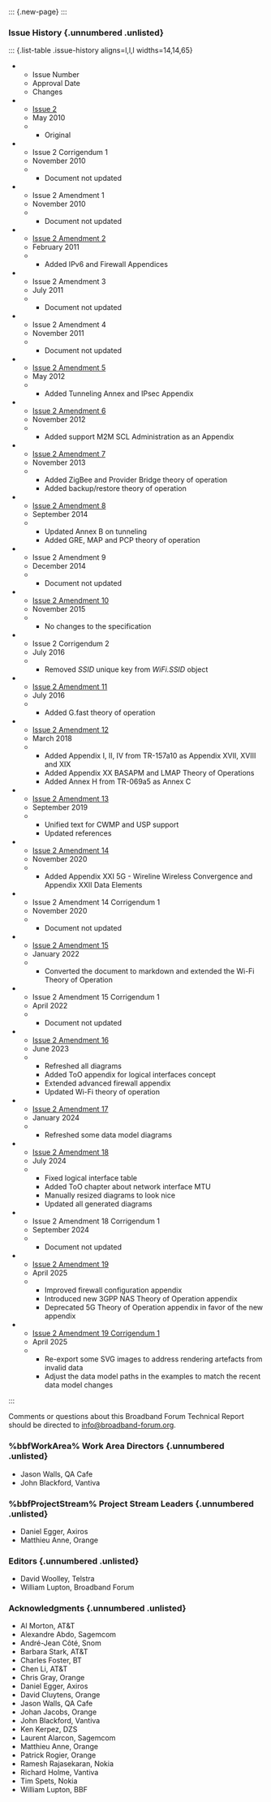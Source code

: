 <!-- do not edit! this file was created from PROJECT.yaml by project-parser.py -->

::: {.new-page}
:::

### Issue History {.unnumbered .unlisted}

::: {.list-table .issue-history aligns=l,l,l widths=14,14,65}

* - Issue Number
  - Approval Date
  - Changes

* - [Issue 2][TR-181 Issue 2]
  - May 2010
  - * Original

* - Issue 2 Corrigendum 1
  - November 2010
  - * Document not updated

* - Issue 2 Amendment 1
  - November 2010
  - * Document not updated

* - [Issue 2 Amendment 2][TR-181 Issue 2 Amendment 2]
  - February 2011
  - * Added IPv6 and Firewall Appendices

* - Issue 2 Amendment 3
  - July 2011
  - * Document not updated

* - Issue 2 Amendment 4
  - November 2011
  - * Document not updated

* - [Issue 2 Amendment 5][TR-181 Issue 2 Amendment 5]
  - May 2012
  - * Added Tunneling Annex and IPsec Appendix

* - [Issue 2 Amendment 6][TR-181 Issue 2 Amendment 6]
  - November 2012
  - * Added support M2M SCL Administration as an Appendix

* - [Issue 2 Amendment 7][TR-181 Issue 2 Amendment 7]
  - November 2013
  - * Added ZigBee and Provider Bridge theory of operation
    * Added backup/restore theory of operation

* - [Issue 2 Amendment 8][TR-181 Issue 2 Amendment 8]
  - September 2014
  - * Updated Annex B on tunneling
    * Added GRE, MAP and PCP theory of operation

* - Issue 2 Amendment 9
  - December 2014
  - * Document not updated

* - [Issue 2 Amendment 10][TR-181 Issue 2 Amendment 10]
  - November 2015
  - * No changes to the specification

* - Issue 2 Corrigendum 2
  - July 2016
  - * Removed *SSID* unique key from *WiFi.SSID* object

* - [Issue 2 Amendment 11][TR-181 Issue 2 Amendment 11]
  - July 2016
  - * Added G.fast theory of operation

* - [Issue 2 Amendment 12][TR-181 Issue 2 Amendment 12]
  - March 2018
  - * Added Appendix I, II, IV from TR-157a10 as Appendix XVII, XVIII
      and XIX
    * Added Appendix XX BASAPM and LMAP Theory of Operations
    * Added Annex H from TR-069a5 as Annex C

* - [Issue 2 Amendment 13][TR-181 Issue 2 Amendment 13]
  - September 2019
  - * Unified text for CWMP and USP support
    * Updated references

* - [Issue 2 Amendment 14][TR-181 Issue 2 Amendment 14]
  - November 2020
  - * Added Appendix XXI 5G - Wireline Wireless Convergence and Appendix
      XXII Data Elements

* - Issue 2 Amendment 14 Corrigendum 1
  - November 2020
  - * Document not updated

* - [Issue 2 Amendment 15][TR-181 Issue 2 Amendment 15]
  - January 2022
  - * Converted the document to markdown and extended the Wi-Fi
      Theory of Operation

* - Issue 2 Amendment 15 Corrigendum 1
  - April 2022
  - * Document not updated

* - [Issue 2 Amendment 16][TR-181 Issue 2 Amendment 16]
  - June 2023
  - * Refreshed all diagrams
    * Added ToO appendix for logical interfaces concept
    * Extended advanced firewall appendix
    * Updated Wi-Fi theory of operation

* - [Issue 2 Amendment 17][TR-181 Issue 2 Amendment 17]
  - January 2024
  - * Refreshed some data model diagrams

* - [Issue 2 Amendment 18][TR-181 Issue 2 Amendment 18]
  - July 2024
  - * Fixed logical interface table
    * Added ToO chapter about network interface MTU
    * Manually resized diagrams to look nice
    * Updated all generated diagrams

* - Issue 2 Amendment 18 Corrigendum 1
  - September 2024
  - * Document not updated

* - [Issue 2 Amendment 19][TR-181 Issue 2 Amendment 19]
  - April 2025
  - * Improved firewall configuration appendix
    * Introduced new 3GPP NAS Theory of Operation appendix
    * Deprecated 5G Theory of Operation appendix in favor of the new appendix

* - [Issue 2 Amendment 19 Corrigendum 1][TR-181 Issue 2 Amendment 19 Corrigendum 1]
  - April 2025
  - * Re-export some SVG images to address rendering artefacts from invalid data
    * Adjust the data model paths in the examples to match the recent data model changes

:::

Comments or questions about this Broadband Forum Technical Report should be directed to <info@broadband-forum.org>.

### %bbfWorkArea% Work Area Directors {.unnumbered .unlisted}

* Jason Walls, QA Cafe
* John Blackford, Vantiva

### %bbfProjectStream% Project Stream Leaders {.unnumbered .unlisted}

* Daniel Egger, Axiros
* Matthieu Anne, Orange

### Editors {.unnumbered .unlisted}

* David Woolley, Telstra
* William Lupton, Broadband Forum

### Acknowledgments {.unnumbered .unlisted}

* Al Morton, AT&T
* Alexandre Abdo, Sagemcom
* André-Jean Côté, Snom
* Barbara Stark, AT&T
* Charles Foster, BT
* Chen Li, AT&T
* Chris Gray, Orange
* Daniel Egger, Axiros
* David Cluytens, Orange
* Jason Walls, QA Cafe
* Johan Jacobs, Orange
* John Blackford, Vantiva
* Ken Kerpez, DZS
* Laurent Alarcon, Sagemcom
* Matthieu Anne, Orange
* Patrick Rogier, Orange
* Ramesh Rajasekaran, Nokia
* Richard Holme, Vantiva
* Tim Spets, Nokia
* William Lupton, BBF

[TR-181 Issue 2]: https://www.broadband-forum.org/download/TR-181_Issue-2.pdf
[TR-181 Issue 2 Amendment 10]: https://www.broadband-forum.org/download/TR-181_Issue-2_Amendment-10.pdf
[TR-181 Issue 2 Amendment 11]: https://www.broadband-forum.org/download/TR-181_Issue-2_Amendment-11.pdf
[TR-181 Issue 2 Amendment 12]: https://www.broadband-forum.org/download/TR-181_Issue-2_Amendment-12.pdf
[TR-181 Issue 2 Amendment 13]: https://www.broadband-forum.org/download/TR-181_Issue-2_Amendment-13.pdf
[TR-181 Issue 2 Amendment 14]: https://www.broadband-forum.org/download/TR-181_Issue-2_Amendment-14.pdf
[TR-181 Issue 2 Amendment 15]: https://www.broadband-forum.org/download/TR-181_Issue-2_Amendment-15.pdf
[TR-181 Issue 2 Amendment 16]: https://www.broadband-forum.org/download/TR-181_Issue-2_Amendment-16.pdf
[TR-181 Issue 2 Amendment 17]: https://www.broadband-forum.org/download/TR-181_Issue-2_Amendment-17.pdf
[TR-181 Issue 2 Amendment 18]: https://www.broadband-forum.org/download/TR-181_Issue-2_Amendment-18.pdf
[TR-181 Issue 2 Amendment 19]: https://www.broadband-forum.org/download/TR-181_Issue-2_Amendment-19.pdf
[TR-181 Issue 2 Amendment 19 Corrigendum 1]: https://www.broadband-forum.org/download/TR-181_Issue-2_Amendment-19_Corrigendum-1.pdf
[TR-181 Issue 2 Amendment 2]: https://www.broadband-forum.org/download/TR-181_Issue-2_Amendment-2.pdf
[TR-181 Issue 2 Amendment 5]: https://www.broadband-forum.org/download/TR-181_Issue-2_Amendment-5.pdf
[TR-181 Issue 2 Amendment 6]: https://www.broadband-forum.org/download/TR-181_Issue-2_Amendment-6.pdf
[TR-181 Issue 2 Amendment 7]: https://www.broadband-forum.org/download/TR-181_Issue-2_Amendment-7.pdf
[TR-181 Issue 2 Amendment 8]: https://www.broadband-forum.org/download/TR-181_Issue-2_Amendment-8.pdf
